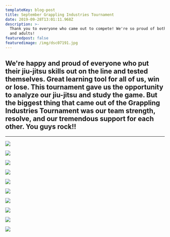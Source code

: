 ```yaml
---
templateKey: blog-post
title: September Grappling Industries Tournament
date: 2019-09-28T13:01:11.968Z
description: >-
  Thank you to everyone who came out to compete! We're so proud of both children
  and adults! 
featuredpost: false
featuredimage: /img/dsc07191.jpg
---
```

## We're happy and proud of everyone who put their jiu-jitsu skills out on the line and tested themselves. Great learning tool for all of us, win or lose. This tournament gave us the opportunity to analyze our jiu-jitsu and study the game. But the biggest thing that came out of the Grappling Industries Tournament was our team strength, resolve, and our tremendous support for each other. You guys rock!!

- - -

![](/img/img_110348.jpg)

![](/img/dsc07191.jpg)

![](/img/dsc07210.jpg)

![](/img/dsc07131.jpg)

![](/img/dsc07105.jpg)

![](/img/dsc07038.jpg)

![](/img/dsc07044.jpg)

![](/img/dsc07074.jpg)

![](/img/grapplingindustriesais07924.jpg)

![](/img/dsc07168.jpg)
